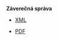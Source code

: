 **Záverečná správa**

  * [XML](https://code.google.com/p/log4j-converter/source/browse/wiki/zaverecne_spravy/stubnova_lucia.xml)

  * [PDF](https://code.google.com/p/log4j-converter/source/browse/wiki/zaverecne_spravy/stubnova_lucia.pdf)